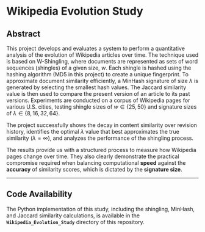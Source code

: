 # Wikipedia Evolution Study

## Abstract

This project develops and evaluates a system to perform a quantitative analysis of the evolution of Wikipedia articles over time. The technique used is based on W-Shingling, where documents are represented as sets of word sequences (shingles) of a given size, $w$. Each shingle is hashed using the hashing algorithm (MD5 in this project) to create a unique fingerprint. To approximate document similarity efficiently, a MinHash signature of size $\lambda$ is generated by selecting the smallest hash values. The Jaccard similarity value is then used to compare the present version of an article to its past versions. Experiments are conducted on a corpus of Wikipedia pages for various U.S. cities, testing shingle sizes of $w \in \{25, 50\}$ and signature sizes of $\lambda \in \{8, 16, 32, 64\}$.

The project successfully shows the decay in content similarity over revision history, identifies the optimal $\lambda$ value that best approximates the true similarity ($\lambda = \infty$), and analyzes the performance of the shingling process.

The results provide us with a structured process to measure how Wikipedia pages change over time. They also clearly demonstrate the practical compromise required when balancing computational **speed** against the **accuracy** of similarity scores, which is dictated by the **signature size**.

***

## Code Availability

The Python implementation of this study, including the shingling, MinHash, and Jaccard similarity calculations, is available in the  **`Wikipedia_Evolution_Study`** directory of this repository.


